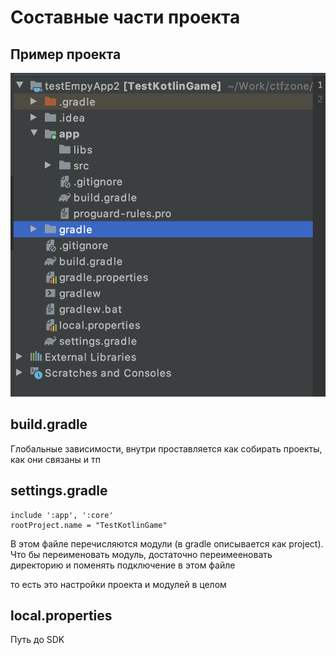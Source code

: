 # Составные части проекта

## Пример проекта

![](<../../../.gitbook/assets/изображение (26).png>)

## build.gradle

Глобальные зависимости, внутри проставляется как собирать проекты, как они связаны и тп

## settings.gradle

```
include ':app', ':core'
rootProject.name = "TestKotlinGame"
```

В этом файле перечисляются модули (в gradle описывается как project). Что бы переименовать модуль, достаточно переимееновать директорию и поменять подключение в этом файле

то есть это настройки проекта и модулей в целом

## local.properties

Путь до SDK
